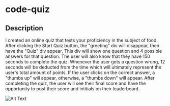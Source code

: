 # code-quiz

## Description
I created an online quiz that tests your proficiency in the subject of food. After clicking the Start Quiz button, the "greeting" div will disappear, then have the "Quiz" div appear. This div will show one question and 4 possible answers for that question. The user will also know that they have 150 seconds to complete the quiz. Whenever the user gets a question wrong, 12 seconds will be deducted from the time which will ultimately represent the user's total amount of points. If the user clicks on the correct answer, a "thumbs up" will appear, otherwise, a "thumbs down" will appear. After completing the quiz, the user will see their final score and have the opportunity to post their score and intitials on their leaderboard. 

![Alt Text](./assets/code-quiz.gif)
